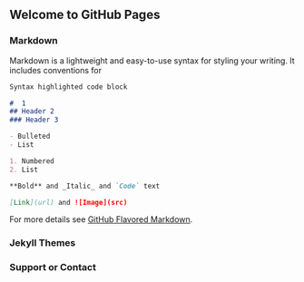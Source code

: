 ## Welcome to GitHub Pages


### Markdown

Markdown is a lightweight and easy-to-use syntax for styling your writing. It includes conventions for

```markdown
Syntax highlighted code block

#  1
## Header 2
### Header 3

- Bulleted
- List

1. Numbered
2. List

**Bold** and _Italic_ and `Code` text

[Link](url) and ![Image](src)
```

For more details see [GitHub Flavored Markdown](https://guides.github.com/features/mastering-markdown/).

### Jekyll Themes


### Support or Contact


